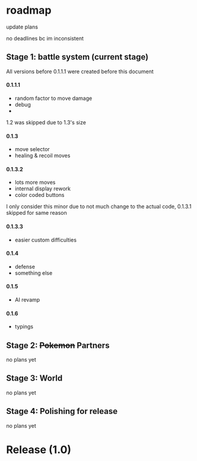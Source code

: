# roadmap
update plans

no deadlines bc im inconsistent
## Stage 1: battle system (current stage)
All versions before 0.1.1.1 were created before this document
#### 0.1.1.1
- random factor to move damage
- debug
- 
1.2 was skipped due to 1.3's size
#### 0.1.3
- move selector
- healing & recoil moves
#### 0.1.3.2
- lots more moves
- internal display rework
- color coded buttons

I only consider this minor due to not much change to the actual code, 0.1.3.1 skipped for same reason
#### 0.1.3.3
- easier custom difficulties
#### 0.1.4
- defense
- something else
#### 0.1.5
- AI revamp
#### 0.1.6
- typings
## Stage 2: ~~Pokemon~~ Partners
no plans yet
## Stage 3: World
no plans yet
## Stage 4: Polishing for release
no plans yet
# Release (1.0)
